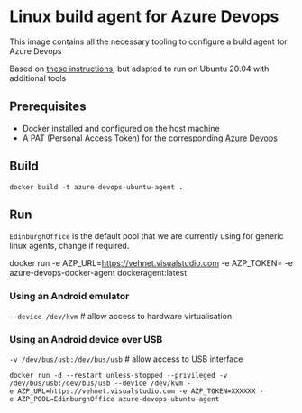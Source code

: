 # Linux build agent for Azure Devops

This image contains all the necessary tooling to configure a build agent for Azure Devops

Based on [these instructions](https://docs.microsoft.com/en-us/azure/devops/pipelines/agents/docker?view=azure-devops), but adapted to run on Ubuntu 20.04 with additional tools

## Prerequisites
- Docker installed and configured on the host machine
- A PAT (Personal Access Token) for the corresponding [Azure Devops](https://docs.microsoft.com/en-us/vsts/accounts/use-personal-access-tokens-to-authenticate)

## Build

```
docker build -t azure-devops-ubuntu-agent .

```
## Run

`EdinburghOffice` is the default pool that we are currently using for generic linux agents, change if required.

docker run -e AZP_URL=https://vehnet.visualstudio.com -e AZP_TOKEN=<PAT token> -e azure-devops-docker-agent dockeragent:latest

### Using an Android emulator
`--device /dev/kvm` # allow access to hardware virtualisation

### Using an Android device over USB
`-v /dev/bus/usb:/dev/bus/usb` # allow access to USB interface

```
docker run -d --restart unless-stopped --privileged -v /dev/bus/usb:/dev/bus/usb --device /dev/kvm -e AZP_URL=https://vehnet.visualstudio.com -e AZP_TOKEN=XXXXXX -e AZP_POOL=EdinburghOffice azure-devops-ubuntu-agent

```
